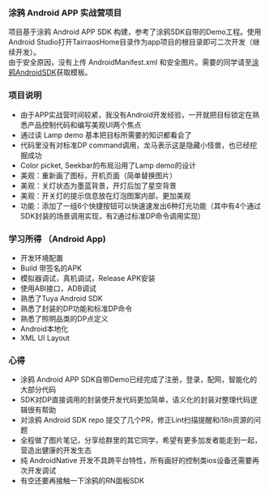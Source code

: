 ### 涂鸦 Android APP 实战营项目
项目基于涂鸦 Android APP SDK 构建，参考了涂鸦SDK自带的Demo工程。使用Android Studio打开TairraosHome目录作为app项目的根目录即可二次开发（继续开发）。  
由于安全原因，没有上传 AndroidManifest.xml 和安全图片。需要的同学请至[涂鸦AndroidSDK](https://github.com/tuya/tuya-home-android-sdk)获取模板。


### 项目说明
- 由于APP实战营时间较紧，我没有Android开发经验，一开就把目标锁定在熟悉产品控制代码和编写美观UI两个焦点
- 通过读 Lamp demo 基本把目标所需要的知识都看会了
- 代码里没有对标准DP command调用，龙马表示这是隐藏小怪兽，也已经挖掘成功
- Color picket, Seekbar的布局沿用了Lamp demo的设计
- 美观：重新画了图标，开机页面（简单替换图片）
- 美观：关灯状态为墨蓝背景，开灯后加了星空背景
- 美观：开关灯的提示信息放在灯泡图案内部，更加美观
- 功能：添加了一组6个快捷按钮可以快速速发出6种灯光功能（其中有4个通过SDK封装的场景调用实现，有2通过标准DP命令调用实现）

### 学习所得 （Android App)
- 开发环境配置
- Build 带签名的APK
- 模拟器调试，真机调试，Release APK安装
- 使用ABI接口，ADB调试
- 熟悉了Tuya Android SDK
- 熟悉了封装的DP功能和标准DP命令
- 熟悉了照明品类的DP点定义
- Android本地化
- XML UI Layout

### 心得
- 涂鸦 Android APP SDK自带Demo已经完成了注册，登录，配网，智能化的大部分代码
- SDK对DP直接调用的封装使开发代码更加简单，语义化的封装对整理代码逻辑很有帮助
- 对涂鸦 Android SDK repo 提交了几个PR，修正Lint扫描提醒和i18n资源的问题
- 全程做了图片笔记，分享给群里的其它同学，希望有更多加发者能走到一起，营造出健康的开发生态
- 纯 AndroidNative 开发不具跨平台特性，所有画好的控制类ios设备还需要再次开发调试
- 有空还要再接触一下涂鸦的RN面板SDK
